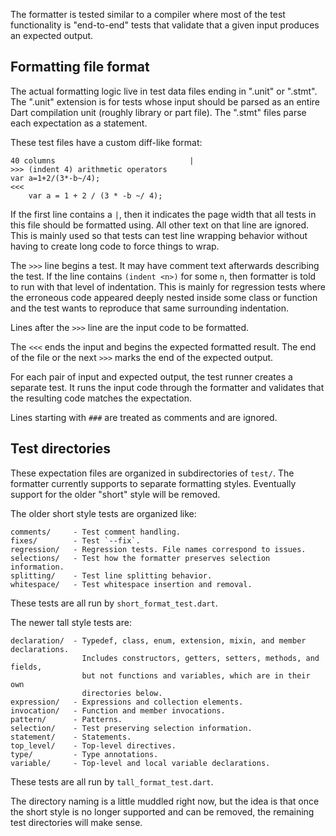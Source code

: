 The formatter is tested similar to a compiler where most of the test
functionality is "end-to-end" tests that validate that a given input produces
an expected output.

## Formatting file format

The actual formatting logic live in test data files ending in ".unit" or
".stmt". The ".unit" extension is for tests whose input should be parsed as an
entire Dart compilation unit (roughly library or part file). The ".stmt" files
parse each expectation as a statement.

These test files have a custom diff-like format:

```
40 columns                              |
>>> (indent 4) arithmetic operators
var a=1+2/(3*-b~/4);
<<<
    var a = 1 + 2 / (3 * -b ~/ 4);
```

If the first line contains a `|`, then it indicates the page width that all
tests in this file should be formatted using. All other text on that line are
ignored. This is mainly used so that tests can test line wrapping behavior
without having to create long code to force things to wrap.

The `>>>` line begins a test. It may have comment text afterwards describing the
test. If the line contains `(indent <n>)` for some `n`, then formatter is told
to run with that level of indentation. This is mainly for regression tests where
the erroneous code appeared deeply nested inside some class or function and the
test wants to reproduce that same surrounding indentation.

Lines after the `>>>` line are the input code to be formatted.

The `<<<` ends the input and begins the expected formatted result. The end of
the file or the next `>>>` marks the end of the expected output.

For each pair of input and expected output, the test runner creates a separate
test. It runs the input code through the formatter and validates that the
resulting code matches the expectation.

Lines starting with `###` are treated as comments and are ignored.

## Test directories

These expectation files are organized in subdirectories of `test/`. The
formatter currently supports to separate formatting styles. Eventually support
for the older "short" style will be removed.

The older short style tests are organized like:

```
comments/     - Test comment handling.
fixes/        - Test `--fix`.
regression/   - Regression tests. File names correspond to issues.
selections/   - Test how the formatter preserves selection information.
splitting/    - Test line splitting behavior.
whitespace/   - Test whitespace insertion and removal.
```

These tests are all run by `short_format_test.dart`.

The newer tall style tests are:

```
declaration/  - Typedef, class, enum, extension, mixin, and member declarations.
                Includes constructors, getters, setters, methods, and fields,
                but not functions and variables, which are in their own
                directories below.
expression/   - Expressions and collection elements.
invocation/   - Function and member invocations.
pattern/      - Patterns.
selection/    - Test preserving selection information.
statement/    - Statements.
top_level/    - Top-level directives.
type/         - Type annotations.
variable/     - Top-level and local variable declarations.
```

These tests are all run by `tall_format_test.dart`.

The directory naming is a little muddled right now, but the idea is that once
the short style is no longer supported and can be removed, the remaining test
directories will make sense.
